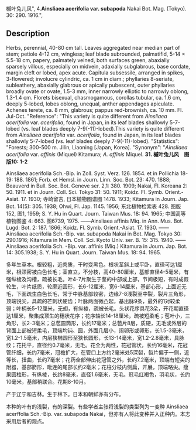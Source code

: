 槭叶兔儿风",
4.**Ainsliaea acerifolia var. subapoda** Nakai Bot. Mag. (Tokyo). 30: 290. 1916.",

## Description
Herbs, perennial, 40-80 cm tall. Leaves aggregated near median part of stem; petiole 4-12 cm, wingless; leaf blade subrounded, palmatifid, 5-14 × 5.5-18 cm, papery, palmately veined, both surfaces green, abaxially sparsely villous, especially on midvein, adaxially subglabrous, base cordate, margin cleft or lobed, apex acute. Capitula subsessile, arranged in spikes, 3-flowered; involucre cylindric, ca. 1 cm in diam.; phyllaries 8-seriate, subleathery, abaxially glabrous or apically pubescent, outer phyllaries broadly ovate or ovate, 1.5-3 mm, inner narrowly elliptic to narrowly oblong, 1.3-1.4 cm. Florets bisexual, chasmogamous, corollas tubular, ca. 1.6 cm, deeply 5-lobed, lobes oblong, unequal, anther appendages apiculate. Achenes terete, ca. 8 mm, glabrous; pappus red-brownish, ca. 10 mm. Fl. Jul-Oct.
  "Reference": "This variety is quite different from *Ainsliaea acerifolia* var. *acerifolia*, found in Japan, in its leaf blades shallowly 5-7-lobed (vs. leaf blades deeply 7-9(-11)-lobed).This variety is quite different from *Ainsliaea acerifolia* var. *acerifolia*, found in Japan, in its leaf blades shallowly 5-7-lobed (vs. leaf blades deeply 7-9(-11)-lobed).
  "Statistics": "Forests; 300-500 m. Jilin, Liaoning [Japan, Korea].
  "Synonym": "*Ainsliaea acerifolia* var. *affinis* (Miquel) Kitamura; *A. affinis* Miquel.
**31. 槭叶兔儿风　图版10: 1-2**

Ainsliaea acerifolia Sch.-Bip. in Zoll. Syst. Verz. 126. 1854. et in Pollichia 18-19: 188. 1861; Forb. et Hemsl. in Journ. Linn. Soc. Bot. 23: 470. 1888; Beauverd in Bull. Soc. Bot. Geneve ser. 2,1: 380. 1909; Nakai, Fl. Koreana 2: 50. 1911. et in Journ. Coll. Sci. Tokyo 31: 50. 1911; Koidz. Fl. Symb. Orient.-Asiat. 17. 1930; 寺崎留吉, 日本植物图谱图 1478. 1933; Kitamura in Journ. Jap. Bot. 14(5): 305. 1938; Ohwi, Fl. Jap. 1145. 1956; 东北植物检索表 428. 图版152, 图1, 1959; S. Y. Hu in Quart. Journ. Taiwan Mus. 18: 94. 1965; 中国高等植物图鉴 4: 663. 图6739, 1975. ——Ainsliaea affinis Miq. in Ann. Mus. Bot. Lugd: Bot. 2: 187. 1866; Koidz. Fl. Symb. Orient.-Asiat. 17. 1930. ——Ainsliaea acerifolia Sch.-Bip. var. subapoda Nakai in Bot. Mag. Tokyo 30: 290.1916; Kitamura in Mem. Coll. Sci. Kyoto Univ. ser. B. 15: 315. 1940. ——Ainsliaea acerifolia Sch. -Bip. var. affinis (Miq.) Kitamura in Journ. Jap. Bot. 14: 305.1938; S. Y. Hu in Quart. Journ. Taiwan Mus. 18: 94. 1965.

多年生草本。根较粗，近肉质，干时变黑色。根状茎斜上或平卧，直径可达1厘米，根颈密被白色长毛；茎直立，不分枝，高40-80厘米，基部直径4-5毫米，有强纵棱及沟槽，疏被长毛。叶4-7片聚生于茎的中部或上部，节间极短，有时成假轮生，叶片纸质，轮廓近圆形，长6-12厘米，宽6-14厘米，基部心形，上面近无毛，下面疏生白色长毛，常于中脉基部较密，边缘7-8浅裂至中裂，裂片三角形，顶端锐尖，具疏的芒刺状硬齿；叶脉两面微凸起，基出脉9条，最外的1对较柔弱；叶柄长5-12厘米，无翅，有纵棱，疏被长毛。头状花序具花3朵，开花期直径达1厘米，聚集成顶生的穗状花序；花序轴长14-18厘米，疏被短柔毛；苞叶小，三角形，长2-3毫米；总苞圆筒形，长约17毫米；总苞片8层，质硬，无毛或外层的背面上部被短柔毛，顶端均钝、圆，外面几层小，阔卵形或卵形，长1.5-3毫米，宽1.2-1.5毫米，内层狭椭圆形至狭长圆形，长13-14毫米，宽1.2-2.8毫米，具脉纹；花托平，直径约0.7毫米，无毛。花全为两性，花冠管状，长约16毫米，花冠管纤细，长约7毫米，冠檐扩大，在管口上方约2毫米处5深裂，裂片偏于一侧，近等长，扭曲，长约7毫米；花药全部伸出花冠管之外，长约7.2毫米，顶端有短尖的附器，基部箭形，毗连的尾部长约2毫米；花柱分枝内侧扁，开展，顶端略尖。瘦果圆柱形，有纵棱，长约8毫米，直径1.6毫米，无毛。冠毛红褐色，羽毛状，长约10毫米，基部稍联合。花期8-10月。

产于辽宁和吉林。生于林下。日本和朝鲜亦有分布。

本种的叶有的浅裂，有的深裂。有些学者主张将浅裂的类型列为一变种 Ainsliaea acerffolia Sch.-Bip. var. subapoda Nakai，但亦有人将此变种并入正种内。本志采用后者的观点。
